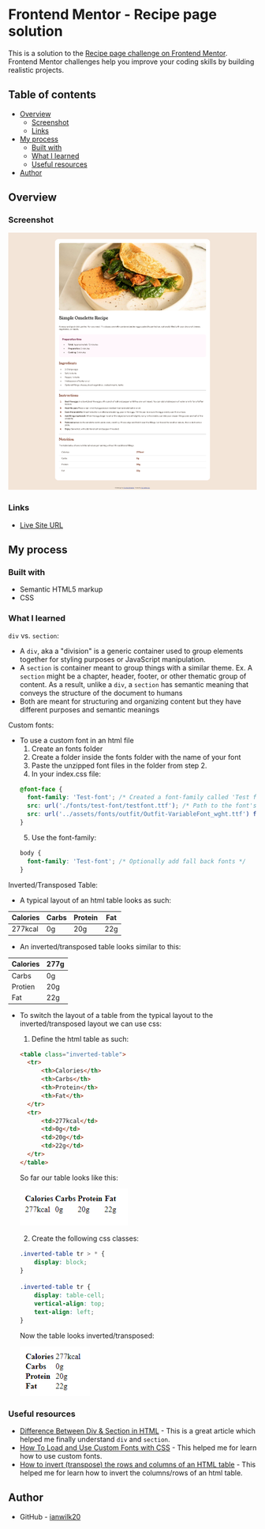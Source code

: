 # Frontend Mentor - Recipe page solution

This is a solution to the [Recipe page challenge on Frontend Mentor](https://www.frontendmentor.io/challenges/recipe-page-KiTsR8QQKm). Frontend Mentor challenges help you improve your coding skills by building realistic projects. 

## Table of contents

- [Overview](#overview)
  - [Screenshot](#screenshot)
  - [Links](#links)
- [My process](#my-process)
  - [Built with](#built-with)
  - [What I learned](#what-i-learned)
  - [Useful resources](#useful-resources)
- [Author](#author)


## Overview

### Screenshot

![Completed Desktop recipe challenge](./challenge-completed-desktop-design.png)


### Links

- [Live Site URL](https://recipe-page-ianwilk20.netlify.app/design/index.html)

## My process

### Built with

- Semantic HTML5 markup
- CSS

### What I learned

```div``` vs. ```section```:
- A ```div```, aka a "division" is a generic container used to group elements together for styling purposes or JavaScript manipulation.
- A ```section``` is container meant to group things with a similar theme. Ex. A ```section``` might be a chapter, header, footer, or other thematic group of content. As a result, unlike a ```div```, a ```section``` has semantic meaning that conveys the structure of the document to humans
- Both are meant for structuring and organizing content but they have different purposes and semantic meanings

Custom fonts:
- To use a custom font in an html file
  1. Create an fonts folder
  2. Create a folder inside the fonts folder with the name of your font
  3. Paste the unzipped font files in the folder from step 2. 
  4. In your index.css file:
  ```css
  @font-face {
    font-family: 'Test-font'; /* Created a font-family called 'Test font' */
    src: url('./fonts/test-font/testfont.ttf'); /* Path to the font's file */
    src: url('../assets/fonts/outfit/Outfit-VariableFont_wght.ttf') format('truetype'); /* Path to the font's file, followed by the type of file being references, in this case truetype or .ttf */
  }
  ```
  5. Use the font-family:
  ```css
  body {
    font-family: 'Test-font'; /* Optionally add fall back fonts */
  }
  ```

Inverted/Transposed Table:
- A typical layout of an html table looks as such:

| Calories    | Carbs | Protein    | Fat |
| ----------- | ----- | ---------- | --- |
| 277kcal     | 0g    | 20g        | 22g |

- An inverted/transposed table looks similar to this:

| Calories    | 277g |
| ---         | ---  |
| Carbs     | 0g | 
| Protien     | 20g |
| Fat         | 22g |

- To switch the layout of a table from the typical layout to the inverted/transposed layout we can use css:
  1. Define the html table as such:
  ```html
  <table class="inverted-table">
    <tr>
        <th>Calories</th>
        <th>Carbs</th>
        <th>Protein</th>
        <th>Fat</th>
    </tr>
    <tr>
        <td>277kcal</td>
        <td>0g</td>
        <td>20g</td>
        <td>22g</td>
    </tr>
  </table>
  ```
  So far our table looks like this:

  ![Pre-styled table](./inverted-table-pre-style.png)
  
  2. Create the following css classes:
  ```css
  .inverted-table tr > * {
      display: block; 
  }

  .inverted-table tr {
      display: table-cell;
      vertical-align: top;
      text-align: left;
  }
  ```
  Now the table looks inverted/transposed:

  ![Styled inverted table](./inverted-table-post-style.png)


### Useful resources

- [Difference Between Div & Section in HTML](https://www.shecodes.io/athena/11438-difference-between-div-section-in-html#:~:text=div%20is%20a%20generic%20container,a%20distinct%20topic%20or%20purpose.) - This is a great article which helped me finally understand ```div``` and ```section```.
- [How To Load and Use Custom Fonts with CSS](https://www.digitalocean.com/community/tutorials/how-to-load-and-use-custom-fonts-with-css) - This helped me for learn how to use custom fonts.
- [How to invert (transpose) the rows and columns of an HTML table](https://stackoverflow.com/a/76787825) - This helped me for learn how to invert the columns/rows of an html table.


## Author

- GitHub - [ianwilk20](https://github.com/ianwilk20)

